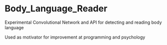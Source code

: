 # Body_Language_Reader
Experimental Convolutional Network and API for detecting and reading body language

Used as motivator for improvement at programming and psychology 
